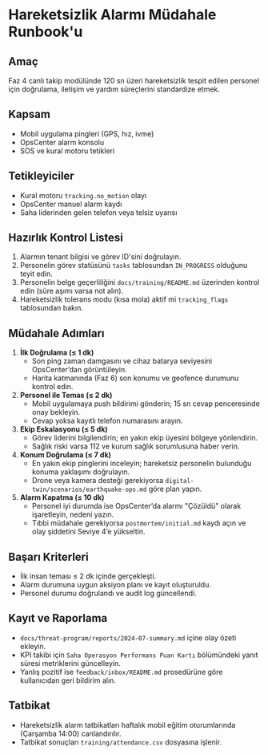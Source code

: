 # Hareketsizlik Alarmı Müdahale Runbook'u

## Amaç
Faz 4 canlı takip modülünde 120 sn üzeri hareketsizlik tespit edilen personel için doğrulama, iletişim ve yardım süreçlerini standardize etmek.

## Kapsam
- Mobil uygulama pingleri (GPS, hız, ivme)
- OpsCenter alarm konsolu
- SOS ve kural motoru tetikleri

## Tetikleyiciler
- Kural motoru `tracking.no_motion` olayı
- OpsCenter manuel alarm kaydı
- Saha liderinden gelen telefon veya telsiz uyarısı

## Hazırlık Kontrol Listesi
1. Alarmın tenant bilgisi ve görev ID'sini doğrulayın.
2. Personelin görev statüsünü `tasks` tablosundan `IN_PROGRESS` olduğunu teyit edin.
3. Personelin belge geçerliliğini `docs/training/README.md` üzerinden kontrol edin (süre aşımı varsa not alın).
4. Hareketsizlik tolerans modu (kısa mola) aktif mi `tracking_flags` tablosundan bakın.

## Müdahale Adımları
1. **İlk Doğrulama (≤ 1 dk)**
   - Son ping zaman damgasını ve cihaz batarya seviyesini OpsCenter’dan görüntüleyin.
   - Harita katmanında (Faz 6) son konumu ve geofence durumunu kontrol edin.
2. **Personel ile Temas (≤ 2 dk)**
   - Mobil uygulamaya push bildirimi gönderin; 15 sn cevap penceresinde onay bekleyin.
   - Cevap yoksa kayıtlı telefon numarasını arayın.
3. **Ekip Eskalasyonu (≤ 5 dk)**
   - Görev liderini bilgilendirin; en yakın ekip üyesini bölgeye yönlendirin.
   - Sağlık riski varsa 112 ve kurum sağlık sorumlusuna haber verin.
4. **Konum Doğrulama (≤ 7 dk)**
   - En yakın ekip pinglerini inceleyin; hareketsiz personelin bulunduğu konuma yaklaşımı doğrulayın.
   - Drone veya kamera desteği gerekiyorsa `digital-twin/scenarios/earthquake-ops.md` göre plan yapın.
5. **Alarm Kapatma (≤ 10 dk)**
   - Personel iyi durumda ise OpsCenter’da alarmı "Çözüldü" olarak işaretleyin, nedeni yazın.
   - Tıbbi müdahale gerekiyorsa `postmortem/initial.md` kaydı açın ve olay şiddetini Seviye 4’e yükseltin.

## Başarı Kriterleri
- İlk insan teması ≤ 2 dk içinde gerçekleşti.
- Alarm durumuna uygun aksiyon planı ve kayıt oluşturuldu.
- Personel durumu doğrulandı ve audit log güncellendi.

## Kayıt ve Raporlama
- `docs/threat-program/reports/2024-07-summary.md` içine olay özeti ekleyin.
- KPI takibi için `Saha Operasyon Performans Puan Kartı` bölümündeki yanıt süresi metriklerini güncelleyin.
- Yanlış pozitif ise `feedback/inbox/README.md` prosedürüne göre kullanıcıdan geri bildirim alın.

## Tatbikat
- Hareketsizlik alarm tatbikatları haftalık mobil eğitim oturumlarında (Çarşamba 14:00) canlandırılır.
- Tatbikat sonuçları `training/attendance.csv` dosyasına işlenir.
